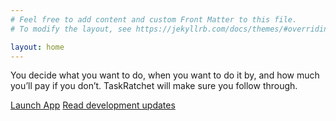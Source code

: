 ```yaml
---
# Feel free to add content and custom Front Matter to this file.
# To modify the layout, see https://jekyllrb.com/docs/themes/#overriding-theme-defaults

layout: home
---
```


You decide what you want to do, when you want to do it by, and how much you’ll pay if you don’t. TaskRatchet will make 
sure you follow through.

<a href="https://app.taskratchet.com" class="button primary" target="_blank" rel="noopener noreferrer">Launch App</a>
<a class="button" href="https://forum.beeminder.com/t/retroratchet-development-updates/5037" target="_blank" rel="noopener noreferrer">Read development updates</a>